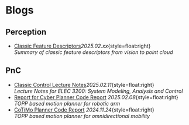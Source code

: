 # Blogs

## Perception

- [Classic Feature Descriptors](./perception/feature-descriptors.md)_2025.02.xx_{style=float:right}<br>
  _Summary of classic feature descriptors from vision to point cloud_

## PnC

- [Classic Control Lecture Notes](./pnc/elec-3200.md)_2025.02.11_{style=float:right}<br>
  _Lecture Notes for ELEC 3200: System Modeling, Analysis and Control_
- [Report for Cyber Planner Code Report](./pnc/cyber-planner)
  _2025.02.08_{style=float:right}<br>
  _TOPP based motion planner for robotic arm_
- [CoTiMo Planner Code Report](./pnc/cotimo-planner)
  _2024.11.24_{style=float:right} <br>
  _TOPP based motion planner for omnidirectional mobility_
